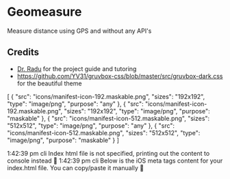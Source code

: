 # Geomeasure

Measure distance using GPS and without any API's

## Credits

- [Dr. Radu](https://www.youtube.com/watch?v=Uki99zJ2UQs) for the project guide and tutoring
- https://github.com/YV31/gruvbox-css/blob/master/src/gruvbox-dark.css for the beautiful theme

[
{
"src": "icons/manifest-icon-192.maskable.png",
"sizes": "192x192",
"type": "image/png",
"purpose": "any"
},
{
"src": "icons/manifest-icon-192.maskable.png",
"sizes": "192x192",
"type": "image/png",
"purpose": "maskable"
},
{
"src": "icons/manifest-icon-512.maskable.png",
"sizes": "512x512",
"type": "image/png",
"purpose": "any"
},
{
"src": "icons/manifest-icon-512.maskable.png",
"sizes": "512x512",
"type": "image/png",
"purpose": "maskable"
}
]

1:42:39 pm cli Index html file is not specified, printing out the content to console instead
🤔
1:42:39 pm cli Below is the iOS meta tags content for your index.html file. You can copy/paste it manually 🙌

<link rel="apple-touch-icon" href="icons/apple-icon-180.png">

<meta name="apple-mobile-web-app-capable" content="yes">

<link rel="apple-touch-startup-image" href="icons/apple-splash-2048-2732.jpg" media="(device-width: 1024px) and (device-height: 1366px) and (-webkit-device-pixel-ratio: 2) and (orientation: portrait)">
<link rel="apple-touch-startup-image" href="icons/apple-splash-2732-2048.jpg" media="(device-width: 1024px) and (device-height: 1366px) and (-webkit-device-pixel-ratio: 2) and (orientation: landscape)">
<link rel="apple-touch-startup-image" href="icons/apple-splash-1668-2388.jpg" media="(device-width: 834px) and (device-height: 1194px) and (-webkit-device-pixel-ratio: 2) and (orientation: portrait)">
<link rel="apple-touch-startup-image" href="icons/apple-splash-2388-1668.jpg" media="(device-width: 834px) and (device-height: 1194px) and (-webkit-device-pixel-ratio: 2) and (orientation: landscape)">
<link rel="apple-touch-startup-image" href="icons/apple-splash-1536-2048.jpg" media="(device-width: 768px) and (device-height: 1024px) and (-webkit-device-pixel-ratio: 2) and (orientation: portrait)">
<link rel="apple-touch-startup-image" href="icons/apple-splash-2048-1536.jpg" media="(device-width: 768px) and (device-height: 1024px) and (-webkit-device-pixel-ratio: 2) and (orientation: landscape)">
<link rel="apple-touch-startup-image" href="icons/apple-splash-1668-2224.jpg" media="(device-width: 834px) and (device-height: 1112px) and (-webkit-device-pixel-ratio: 2) and (orientation: portrait)">
<link rel="apple-touch-startup-image" href="icons/apple-splash-2224-1668.jpg" media="(device-width: 834px) and (device-height: 1112px) and (-webkit-device-pixel-ratio: 2) and (orientation: landscape)">
<link rel="apple-touch-startup-image" href="icons/apple-splash-1620-2160.jpg" media="(device-width: 810px) and (device-height: 1080px) and (-webkit-device-pixel-ratio: 2) and (orientation: portrait)">
<link rel="apple-touch-startup-image" href="icons/apple-splash-2160-1620.jpg" media="(device-width: 810px) and (device-height: 1080px) and (-webkit-device-pixel-ratio: 2) and (orientation: landscape)">
<link rel="apple-touch-startup-image" href="icons/apple-splash-1284-2778.jpg" media="(device-width: 428px) and (device-height: 926px) and (-webkit-device-pixel-ratio: 3) and (orientation: portrait)">
<link rel="apple-touch-startup-image" href="icons/apple-splash-2778-1284.jpg" media="(device-width: 428px) and (device-height: 926px) and (-webkit-device-pixel-ratio: 3) and (orientation: landscape)">
<link rel="apple-touch-startup-image" href="icons/apple-splash-1170-2532.jpg" media="(device-width: 390px) and (device-height: 844px) and (-webkit-device-pixel-ratio: 3) and (orientation: portrait)">
<link rel="apple-touch-startup-image" href="icons/apple-splash-2532-1170.jpg" media="(device-width: 390px) and (device-height: 844px) and (-webkit-device-pixel-ratio: 3) and (orientation: landscape)">
<link rel="apple-touch-startup-image" href="icons/apple-splash-1125-2436.jpg" media="(device-width: 375px) and (device-height: 812px) and (-webkit-device-pixel-ratio: 3) and (orientation: portrait)">
<link rel="apple-touch-startup-image" href="icons/apple-splash-2436-1125.jpg" media="(device-width: 375px) and (device-height: 812px) and (-webkit-device-pixel-ratio: 3) and (orientation: landscape)">
<link rel="apple-touch-startup-image" href="icons/apple-splash-1242-2688.jpg" media="(device-width: 414px) and (device-height: 896px) and (-webkit-device-pixel-ratio: 3) and (orientation: portrait)">
<link rel="apple-touch-startup-image" href="icons/apple-splash-2688-1242.jpg" media="(device-width: 414px) and (device-height: 896px) and (-webkit-device-pixel-ratio: 3) and (orientation: landscape)">
<link rel="apple-touch-startup-image" href="icons/apple-splash-828-1792.jpg" media="(device-width: 414px) and (device-height: 896px) and (-webkit-device-pixel-ratio: 2) and (orientation: portrait)">
<link rel="apple-touch-startup-image" href="icons/apple-splash-1792-828.jpg" media="(device-width: 414px) and (device-height: 896px) and (-webkit-device-pixel-ratio: 2) and (orientation: landscape)">
<link rel="apple-touch-startup-image" href="icons/apple-splash-1242-2208.jpg" media="(device-width: 414px) and (device-height: 736px) and (-webkit-device-pixel-ratio: 3) and (orientation: portrait)">
<link rel="apple-touch-startup-image" href="icons/apple-splash-2208-1242.jpg" media="(device-width: 414px) and (device-height: 736px) and (-webkit-device-pixel-ratio: 3) and (orientation: landscape)">
<link rel="apple-touch-startup-image" href="icons/apple-splash-750-1334.jpg" media="(device-width: 375px) and (device-height: 667px) and (-webkit-device-pixel-ratio: 2) and (orientation: portrait)">
<link rel="apple-touch-startup-image" href="icons/apple-splash-1334-750.jpg" media="(device-width: 375px) and (device-height: 667px) and (-webkit-device-pixel-ratio: 2) and (orientation: landscape)">
<link rel="apple-touch-startup-image" href="icons/apple-splash-640-1136.jpg" media="(device-width: 320px) and (device-height: 568px) and (-webkit-device-pixel-ratio: 2) and (orientation: portrait)">
<link rel="apple-touch-startup-image" href="icons/apple-splash-1136-640.jpg" media="(device-width: 320px) and (device-height: 568px) and (-webkit-device-pixel-ratio: 2) and (orientation: landscape)">
